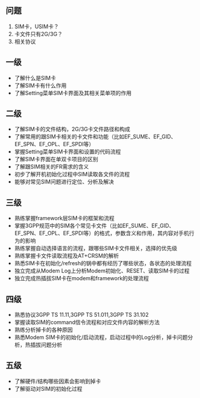 ## 问题
1. SIM卡，USIM卡？
2. 卡文件只有2G/3G？
3. 相关协议

## 一级
*  了解什么是SIM卡
*  了解SIM卡有什么作用
*  了解Setting菜单SIM卡界面及其相关菜单项的作用

## 二级
*  了解SIM卡的文件结构，2G/3G卡文件路径和构成
*  了解常用的跟SIM卡相关的卡文件和功能（比如EF_SUME、EF_GID、EF_SPN、EF_OPL、EF_SPDI等）
*  掌握Setting菜单SIM卡界面和设置的代码流程
*  了解SIM卡界面在单双卡项目的区别
*  了解跟SIM相关的FR需求的含义
*  初步了解开机初始化过程中SIM读取各文件的流程
*  能够对常见SIM问题进行定位、分析及解决

## 三级
*  熟练掌握framework层SIM卡的框架和流程
*  掌握3GPP规范中的SIM各个常见卡文件（比如EF_SUME、EF_GID、EF_SPN、EF_OPL、EF_SPDI等）的格式，参数含义和作用，其内容对手机行为的影响
*  熟练掌握自动选择语言的流程，跟哪些SIM卡文件相关，选择的优先级
*  熟练掌握卡文件读取流程及AT+CRSM的解析
*  熟悉SIM卡在初始化/refresh的锅中都有经历了哪些状态，各状态的处理流程
*  独立完成从Modem Log上分析Modem初始化、RESET、读取SIM卡的过程
*  独立完成热插拔SIM卡在modem和framework的处理流程

## 四级
*  熟悉协议3GPP TS 11.11,3GPP TS 51.011,3GPP TS 31.102
*  掌握读取SIM的command信令流程和对应文件内容的解析方法
*  熟练分析掉卡的各种原因
*  熟悉Modem SIM卡的初始化/启动流程，启动过程中的Log分析，掉卡问题分析，热插拔问题分析

## 五级
* 了解硬件/结构哪些因素会影响到掉卡
* 了解驱动对SIM的初始化过程
